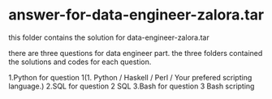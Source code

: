 answer-for-data-engineer-zalora.tar
===================================

this folder contains the solution for data-engineer-zalora.tar

there are three questions for data engineer part.
the three folders contained the solutions and codes for each question.

1.Python  for question 1(1. Python / Haskell / Perl / Your prefered scripting language.)
2.SQL for question 2 SQL
3.Bash for question 3 Bash scripting
